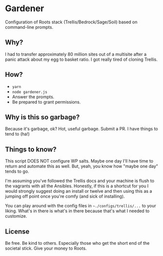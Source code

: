 # Gardener
Configuration of Roots stack (Trellis/Bedrock/Sage/Soil) based on command-line prompts.

## Why?
I had to transfer approximately 80 million sites out of a multisite after a panic attack about my egg to basket ratio. I got really tired of cloning Trellis.

## How?
* `yarn`
* `node gardener.js`
* Answer the prompts.
* Be prepared to grant permissions.

## Why is this so garbage?
Because it's garbage, ok? Hot, useful garbage. Submit a PR. I have things to tend to (ha!)

## Things to know?
This script DOES NOT configure WP salts. Maybe one day I'll have time to return and automate this as well. But, yeah, you know how "maybe one day" tends to go.

I'm assuming you've followed the Trellis docs and your machine is flush to the vagrants with all the Ansibles. Honestly, if this is a shortcut for you I would strongly suggest doing an install or twelve and then using this as a jumping off point once you're comfy (and sick of installing).

You can play around with the config files in `~./configs/trellis/...` to your liking. What's in there is what's in there because that's what I needed to customize.

## License
Be free. Be kind to others. Especially those who get the short end of the societal stick. Give your money to Roots. 
